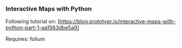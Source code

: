 ### Interactive Maps with Python

Following tutorial on: [https://blog.prototypr.io/interactive-maps-with-python-part-1-aa1563dbe5a9]

Requires:
    folium